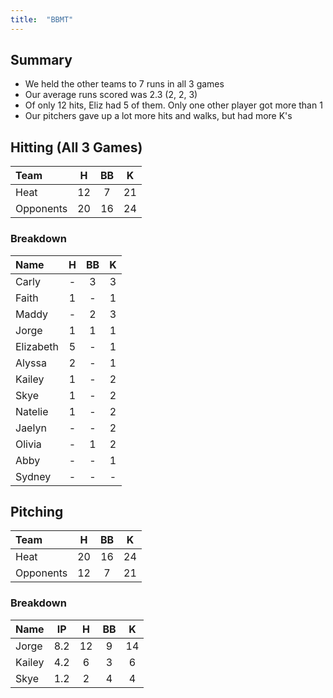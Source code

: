 ```yaml
---
title:  "BBMT"
---
```


## Summary

* We held the other teams to 7 runs in all 3 games
* Our average runs scored was 2.3 (2, 2, 3)
* Of only 12 hits, Eliz had 5 of them. Only one other player got more than 1
* Our pitchers gave up a lot more hits and walks, but had more K's

## Hitting (All 3 Games)

|Team      |H    |BB   |K     |
|:---------|:---:|:---:|:----:|
|Heat      |12	 |7	   |21    | 
|Opponents |20	 |16   |24    | 


### Breakdown


|Name      |H    |BB   |K     |
|:---------|:---:|:---:|:----:|
|Carly     |-	   |3	   |3     | 
|Faith	   |1	   |-	   |1     |
|Maddy	   |-	   |2	   |3     |
|Jorge	   |1	   |1	   |1     |
|Elizabeth |5	   |-    |1     |
|Alyssa	   |2	   |-	   |1     |
|Kailey	   |1	   |-    |2     |
|Skye	     |1	   |-    |2     |
|Natelie	 |1	   |-    |2     |
|Jaelyn	   |-	   |-	   |2     |
|Olivia	   |-	   |1	   |2     |
|Abby	     |-	   |-	   |1     |
|Sydney	   |-	   |-	   |-     |


## Pitching

|Team      | H   | BB  | K   |
|:---------|:---:|:---:|:---:|
|Heat      |20   |16   |24   |
|Opponents |12   |7    |21   |


### Breakdown


|Name      | IP  | H   | BB  | K   |
|:---------|:---:|:---:|:---:|:---:|
| Jorge    |8.2  |12   |9    |14   |
| Kailey   |4.2  |6    |3    |6    |
| Skye     |1.2  |2    |4    |4    |
